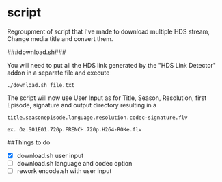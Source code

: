 # script

Regroupment of script that I've made to download multiple HDS stream, Change media title and convert them.


###download.sh###

You will need to put all the HDS link generated by the "HDS Link Detector" addon in a separate file and execute 
```
./download.sh file.txt
```
The script will now use User Input as for Title, Season, Resolution, first Episode, signature and output directory
resulting in a
```
title.seasonepisode.language.resolution.codec-signature.flv

ex. Oz.S01E01.720p.FRENCH.720p.H264-ROKe.flv
```

##Things to do

- [x] download.sh user input
- [ ] download.sh language and codec option
- [ ] rework encode.sh with user input

